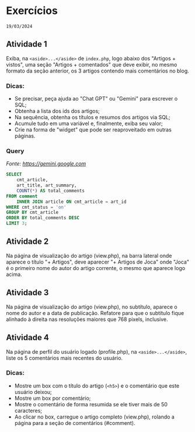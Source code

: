 # Exercícios
`19/03/2024`

## Atividade 1
Exiba, na `<aside>...</aside>` de `index.php`, logo abaixo dos "Artigos + vistos", uma seção "Artigos + comentados" que deve exibir, no mesmo formato da seção anterior, os 3 artigos contendo mais comentários no blog.

### Dicas:
- Se precisar, peça ajuda ao "Chat GPT" ou "Gemini" para escrever o SQL;
- Obtenha a lista dos ids dos artigos;
- Na sequência, obtenha os títulos e resumos dos artigos via SQL;
- Acumule tudo em uma variável e, finalmente, exiba seu valor;
- Crie na forma de "widget" que pode ser reaproveitado em outras páginas.

### Query
*Fonte: https://gemini.google.com*
```sql
SELECT 
    cmt_article, 
    art_title, art_summary, 
    COUNT(*) AS total_comments
FROM comment
    INNER JOIN article ON cmt_article = art_id
WHERE cmt_status = 'on'
GROUP BY cmt_article
ORDER BY total_comments DESC
LIMIT 3;
```

## Atividade 2
Na página de visualização do artigo (view.php), na barra lateral onde aparece o título "+ Artigos", deve aparecer "+ Artigos de Joca" onde "Joca" é o primeiro nome do autor do artigo corrente, o mesmo que aparece logo acima.

## Atividade 3
Na página de visualização do artigo (view.php), no subtítulo, aparece o nome do autor e a data de publicação. Refatore para que o subtítulo fique alinhado à direita nas resoluções maiores que 768 pixels, inclusive.

## Atividade 4
Na página de perfil do usuário logado (profile.php), na `<aside>...</aside>`, liste os 5 comentários mais recentes do usuário.

### Dicas:
- Mostre um box com o título do artigo (`<h5>`) e o comentário que este usuário deixou;
- Mostre um box por comentário;
- Mostre o comentário de forma resumida se ele tiver mais de 50 caracteres;
- Ao clicar no box, carregue o artigo completo (view.php), rolando a página para a seção de comentários (#comment).